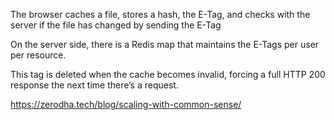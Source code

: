 
The browser caches a file, stores a hash, the E-Tag, 
and checks with the server if the file has changed by sending the E-Tag

On the server side, there is a Redis map that maintains the E-Tags per user per resource. 

This tag is deleted when the cache becomes invalid, forcing a full HTTP 200 
response the next time there’s a request.

https://zerodha.tech/blog/scaling-with-common-sense/
